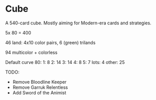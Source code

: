 # Cube

A 540-card cube. Mostly aiming for Modern-era cards and strategies.

5x 80 = 400

46 land: 4x10 color pairs, 6 (green) trilands

94 multicolor + colorless

Default curve 80:
	1: 8
	2: 14
	3: 14
	4: 8
	5: 7
	lots: 4
	other: 25

TODO:
* Remove Bloodline Keeper
* Remove Garruk Relentless
* Add Sword of the Animist